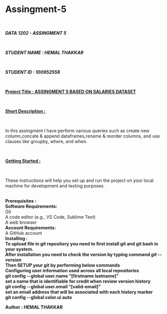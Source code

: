 # Assingment-5

<br>

<b><i>DATA 1202 - ASSINGMENT 5</i></b>

<br>

<b><i>STUDENT NAME : HEMAL THAKKAR</i></b>

<br>

<b><i>STUDENT ID : 100952558</i></b>

<br>

<b><u>Project Title : ASSINGMENT 5 BASED ON SALARIES DATASET</u></b>

<br>

<b><u>Short Description : </u></b>

<br>

In this assingment I have perform various queries such as create new column,concate & append dataframes,rename & reorder columns, and use clauses like groupby, where, and when.

<br>

<b><u>Getting Started : </u></b>

<br>

These instructions will help you set up and run the project on your local machine for development and testing purposes.

<br>
<b>
Prerequisites :<br>
    Software Requirements:</b><br>
        Git<br>
        A code editor (e.g., VS Code, Sublime Text)<br>
        A web browser<br>
   <b> Account Requirements:</b><br>
        A GitHub account
<br>
<b>
Installing :<br>
To upload file in git repository you need to first install git and git bash in your system.<br>
After installation you need to check the version by typing command <i>git --version</i><br>
Then SETUP your git by performing below commands<br>
<b>Configuring user information used across all local repositories</b><br>
git config --global user.name “[firstname lastname]”<br>
<b>set a name that is identifiable for credit when review version history</b><br>
git config --global user.email “[valid-email]”<br>
<b>set an email address that will be associated with each history marker</b><br>
git config --global color.ui auto<br>

Author : HEMAL THAKKAR